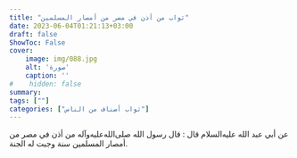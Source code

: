 ```yaml
---
title: "ثواب من أذن في مصر من أمصار المسلمين"
date: 2023-06-04T01:21:13+03:00
draft: false
ShowToc: False
cover:
    image: img/088.jpg
    alt: 'صورة'
    caption: ''
#    hidden: false
summary: 
tags: [""]
categories: ["ثواب أصناف من الناس"]
---
```

عن أبي عبد الله عليه‌السلام قال : قال رسول الله صلى‌الله‌عليه‌وآله
من أذن في مصر من أمصار المسلمين سنة وجبت له الجنة.

